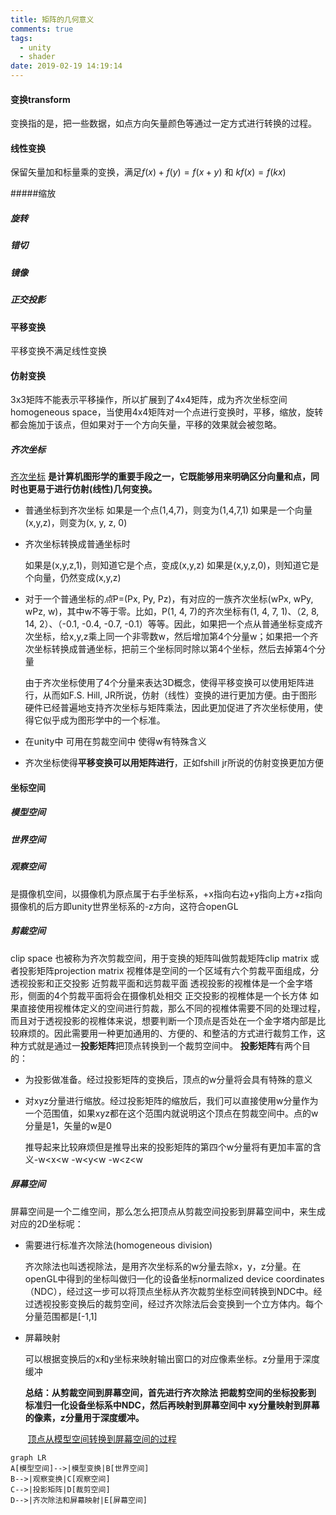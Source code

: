 ```yaml
---
title: 矩阵的几何意义
comments: true
tags:
  - unity
  - shader
date: 2019-02-19 14:19:14
---
```




#### 变换transform

变换指的是，把一些数据，如点方向矢量颜色等通过一定方式进行转换的过程。

#### 线性变换 

保留矢量加和标量乘的变换，满足$f(x)+f(y)=f(x+y)$ 和 $kf(x)=f(kx)​$



#####缩放

##### 旋转

##### 错切

##### 镜像

##### 正交投影

#### 平移变换 

平移变换不满足线性变换

#### 仿射变换

3x3矩阵不能表示平移操作，所以扩展到了4x4矩阵，成为齐次坐标空间homogeneous space，当使用4x4矩阵对一个点进行变换时，平移，缩放，旋转都会施加于该点，但如果对于一个方向矢量，平移的效果就会被忽略。

##### 齐次坐标

[齐次坐标](http://www.cnblogs.com/csyisong/archive/2008/12/09/1351372.html) **是计算机图形学的重要手段之一，它既能够用来明确区分向量和点，同时也更易于进行仿射(线性)几何变换。**

- 普通坐标到齐次坐标
  如果是一个点(1,4,7)，则变为(1,4,7,1)
  如果是一个向量(x,y,z)，则变为(x, y, z, 0)

- 齐次坐标转换成普通坐标时

   如果是(x,y,z,1)，则知道它是个点，变成(x,y,z)
  如果是(x,y,z,0)，则知道它是个向量，仍然变成(x,y,z)

- 对于一个普通坐标的*点*P=(Px, Py, Pz)，有对应的一族齐次坐标(wPx, wPy, wPz, w)，其中w不等于零。比如，P(1, 4, 7)的齐次坐标有(1, 4, 7, 1)、（2, 8, 14, 2）、（-0.1, -0.4, -0.7, -0.1）等等。因此，如果把一个点从普通坐标变成齐次坐标，给x,y,z乘上同一个非零数w，然后增加第4个分量w；如果把一个齐次坐标转换成普通坐标，把前三个坐标同时除以第4个坐标，然后去掉第4个分量

  由于齐次坐标使用了4个分量来表达3D概念，使得平移变换可以使用矩阵进行，从而如F.S. Hill, JR所说，仿射（线性）变换的进行更加方便。由于图形硬件已经普遍地支持齐次坐标与矩阵乘法，因此更加促进了齐次坐标使用，使得它似乎成为图形学中的一个标准。

- 在unity中 可用在剪裁空间中 使得w有特殊含义 

- 齐次坐标使得**平移变换可以用矩阵进行**，正如fshill jr所说的仿射变换更加方便









#### 坐标空间

##### 模型空间

##### 世界空间

##### 观察空间

是摄像机空间，以摄像机为原点属于右手坐标系，+x指向右边+y指向上方+z指向摄像机的后方即unity世界坐标系的-z方向，这符合openGL

##### 剪裁空间

clip space 也被称为齐次剪裁空间，用于变换的矩阵叫做剪裁矩阵clip matrix 或者投影矩阵projection matrix
视椎体是空间的一个区域有六个剪裁平面组成，分透视投影和正交投影
近剪裁平面和远剪裁平面
透视投影的视椎体是一个金字塔形，侧面的4个剪裁平面将会在摄像机处相交
正交投影的视椎体是一个长方体
如果直接使用视椎体定义的空间进行剪裁，那么不同的视椎体需要不同的处理过程，而且对于透视投影的视椎体来说，想要判断一个顶点是否处在一个金字塔内部是比较麻烦的。因此需要用一种更加通用的、方便的、和整洁的方式进行裁剪工作，这种方式就是通过一**投影矩阵**把顶点转换到一个裁剪空间中。
**投影矩阵**有两个目的：

- 为投影做准备。经过投影矩阵的变换后，顶点的w分量将会具有特殊的意义

- 对xyz分量进行缩放。经过投影矩阵的缩放后，我们可以直接使用w分量作为一个范围值，如果xyz都在这个范围内就说明这个顶点在剪裁空间中。点的w分量是1，矢量的w是0

  推导起来比较麻烦但是推导出来的投影矩阵的第四个w分量将有更加丰富的含义-w<x<w -w<y<w -w<z<w

##### 屏幕空间

屏幕空间是一个二维空间，那么怎么把顶点从剪裁空间投影到屏幕空间中，来生成对应的2D坐标呢：

- 需要进行标准齐次除法(homogeneous division)

  齐次除法也叫透视除法，是用齐次坐标系的w分量去除x，y，z分量。在openGL中得到的坐标叫做归一化的设备坐标normalized device coordinates（NDC），经过这一步可以将顶点坐标从齐次裁剪坐标空间转换到NDC中。经过透视投影变换后的裁剪空间，经过齐次除法后会变换到一个立方体内。每个分量范围都是[-1,1]

- 屏幕映射

  可以根据变换后的x和y坐标来映射输出窗口的对应像素坐标。z分量用于深度缓冲

  **总结：从剪裁空间到屏幕空间，首先进行齐次除法 把裁剪空间的坐标投影到 标准归一化设备坐标系中NDC，然后再映射到屏幕空间中 xy分量映射到屏幕的像素，z分量用于深度缓冲。**

  ​					<u>顶点从模型空间转换到屏幕空间的过程</u>

```mermaid
graph LR
A[模型空间]-->|模型变换|B[世界空间]
B-->|观察变换|C[观察空间]
C-->|投影矩阵|D[裁剪空间]
D-->|齐次除法和屏幕映射|E[屏幕空间]
```
